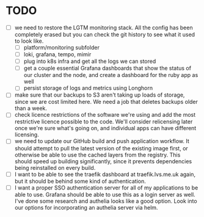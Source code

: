 # TODO

- [ ] we need to restore the LGTM monitoring stack. All the config has been completely erased but you can check the git history to see what it used to look like.
  - [ ] platform/monitoring subfolder
  - [ ] loki, grafana, tempo, mimir
  - [ ] plug into k8s infra and get all the logs we can stored
  - [ ] get a couple essential Grafana dashboards that show the status of our cluster and the node, and create a dashboard for the ruby app as well
  - [ ] persist storage of logs and metrics using Longhorn
- [ ] make sure that our backups to S3 aren't taking up loads of storage, since we are cost limited here. We need a job that deletes backups older than a week.
- [ ] check licence restrictions of the software we're using and add the most restrictive licence possible to the code. We'll consider relicensing later once we're sure what's going on, and individual apps can have different licensing.
- [ ] we need to update our GitHub build and push application workflow. It should attempt to pull the latest version of the existing image first, or otherwise be able to use the cached layers from the registry. This should speed up building significantly, since it prevents dependencies being reinstalled on every build.
- [ ] I want to be able to see the traefik dashboard at traefik.lvs.me.uk again, but it should be behind some kind of authentication.
- [ ] I want a proper SSO authentication server for all of my applications to be able to use. Grafana should be able to use this as a login server as well. I've done some research and authelia looks like a good option. Look into our options for incorporating an authelia server via helm.
